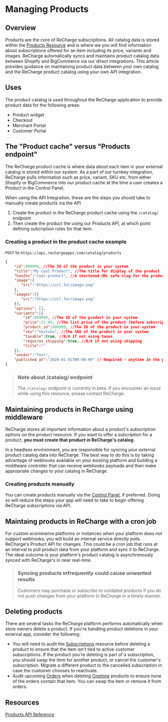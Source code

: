 # Managing Products

## Overview
Products are the core of ReCharge subscriptions. All catalog data is stored within the [Products Resource](docs/products.md) and is where we you will find information about subscriptions offered for an item including its price, variants and images. ReCharge automatically syncs and maintains product catalog data between Shopify and BigCommerce via our direct integrations. This article provides guidance on maintaining product data between your own catalog and the ReCharge product catalog using your own API integration.

## Uses

The product catalog is used throughout the ReCharge application to provide product data for the following areas:

- Product widget
- Checkout
- Merchant Portal
- Customer Portal

## The "Product cache" versus "Products endpoint"

The ReCharge product cache is where data about each item in your external catalog is stored within our system. As a part of our turnkey integration, ReCharge pulls information such as price, variant, SKU etc. from either Shopify or BigCommerce into our product cache at the time a user creates a Product in the Control Panel.

When using the API Integration, these are the steps you should take to manually create products via the API

1. Create the product in the ReCharge product cache using the `/catalog/` endpoint
2. Then create the product the using our Products API, at which point defining subcription rules for that item.

### Creating a product in the product cache example

`POST` to `https://api.rechargeapps.com/catalog/products`

```json
{
    "id":999999, //The ID of the product in your system
    "title":"My Cool Product", //The title for display of the product
    "handle":"cool-product", //A shortened URL safe slug for the product
    "image":{
       "src":"https://url.for/image.png"
    },
    "images":[{
       "src":"https://url.for/image.png"
    }],
    "options": [],
    "variants":[{
        "id":999999, //The ID of the product in your system
        "price":11.99, //The list price of the product (before subscription discount)
        "product_id":999999, //The ID of the product in your system
        "sku":"testsku", //The SKU of the product in your system
        "taxable":true, //N/A if not using taxes
        "requires_shipping":true, //N/A if not using shipping
        "title":""
    }],
    "vendor":"Test",
    "published_at":"2020-01-01T00:00:00" // Required - anytime in the past is fine
}
```
> ### Note about /catalog/ endpoint
> The `/catalog/` endpoint is currently in beta. If you encounter an issue while using this resource, please contact ReCharge.

## Maintaining products in ReCharge using middleware

ReCharge stores all important information about a product's subscription options on the product resource. If you want to offer a subcription for a product, **you must create that product in ReCharge's catalog**. 

In a headless environment, you are responsible for syncing your external product catalog data into ReCharge. The best way to do this is by taking advantage of webhooks available on your existing platform and building a middlware controller that can receive webhooks payloads and then make appropriate changes to your catalog in ReCharge.

### Creating products manually
You can create products manually via the [Control Panel](https://support.rechargepayments.com/hc/en-us/articles/360008830873-Creating-subscription-rulesets), if preferred. Doing so will reduce the steps your app will need to take to begin offering ReCharge subscriptions via API.

## Maintaing products in ReCharge with a cron job
For custom ecommerce platforms or instances when your platform does not support webhooks, you will build an internal service  directly polls ReCharge's Product API for changes. This could be a cron job that runs at an interval to pull product data from your platform and sync it to ReCharge. The ideal outcome is your platform's product catalog is asynchronously synced with ReCharge's in near real-time. 

<!--!theme: warning -->

> ### Syncing products infrequently could cause unwanted results
> Customers may purchase or subscribe to outdated products if you do not push changes from your platform to ReCharge in a timely manner.

## Deleting products
There are several tasks the ReCharge platform performs automatically when store owners delete a product. If you're handling product deletions in your external app, consider the following:
- You will need to audit the [Subscriptions](https://developer.rechargepayments.com/#the-subscription-object) resource before deleting a product to ensure that the item isn't tied to active customer subscriptions. If the product you're deleting is part of a subscription, you should swap the item for another product, or cancel the customer's subscription. Migrate a different product to the cancelled subscription in case the customer chooses to reactivate.
- Audit upcoming [Orders](https://developer.rechargepayments.com/#orders) when deleting [Onetime](https://developer.rechargepayments.com/#onetimes) products to ensure none of the orders contain that item. You can swap the item or remove it from orders.

## Resources
[Products API Reference](https://developer.rechargepayments.com/#products)


